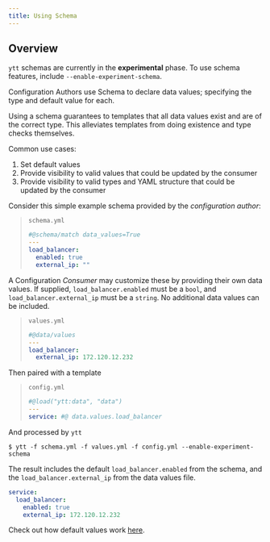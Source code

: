 ```yaml
---
title: Using Schema
---
```


## Overview

`ytt` schemas are currently in the **experimental** phase. To use schema features, include `--enable-experiment-schema`.

Configuration Authors use Schema to declare data values; specifying the type and default value for each.

Using a schema guarantees to templates that all data values exist and are of the correct type. This alleviates templates from doing existence and type checks themselves.

Common use cases:

1. Set default values
1. Provide visibility to valid values that could be updated by the consumer 
1. Provide visibility to valid types and YAML structure that could be updated by the consumer

Consider this simple example schema provided by the _configuration author_:

> `schema.yml`
> ```yaml
> #@schema/match data_values=True
> ---
> load_balancer:
>   enabled: true
>   external_ip: ""
> ```
A Configuration _Consumer_ may customize these by providing their own data values. If supplied, `load_balancer.enabled` must be a `bool`, and `load_balancer.external_ip` must be a `string`. No additional data values can be included.

> `values.yml`
> ```yaml
> #@data/values
> ---
> load_balancer:
>   external_ip: 172.120.12.232
> ```

Then paired with a template
> `config.yml`
> ```yaml
> #@load("ytt:data", "data")
> ---
> service: #@ data.values.load_balancer
> ```
> 
And processed by `ytt`
```console
$ ytt -f schema.yml -f values.yml -f config.yml --enable-experiment-schema
```

The result includes the default `load_balancer.enabled` from the schema, and the `load_balancer.external_ip` from the data values file.
```yaml
service:
  load_balancer:
    enabled: true
    external_ip: 172.120.12.232
```
  
Check out how default values work [here](lang-ref-ytt-schema.md#inferring-default-values).
